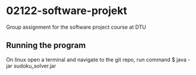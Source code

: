 # 02122-software-projekt

Group assignment for the software project course at DTU

## Running the program
On linux open a terminal and navigate to the git repo, run command $ java -jar sudoku_solver.jar

